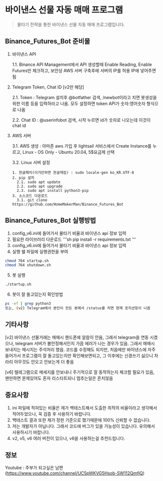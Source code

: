 # 바이낸스 선물 자동 매매 프로그램
> 물타기 전략을 통한 바이낸스 선물 자동 매매 프로그램입니다.

## Binance_Futures_Bot 준비물
1. 바이낸스 API
 
      1.1. Binance API Management에서 API 생성할때 Enable Reading, Enable Futures만 체크하고, 보안상 AWS 서버 구축후에 서버의 IP를 허용 IP에 넣어주면됨
 
2. Telegram Token, Chat ID [v2만 해당]

      2.1. Token : Telegram 설치후 @botfather 검색, /newbot이라고 치면 봇생성을 위한 이름 등을 입력하라고 나옴. 모두 설정하면 token API가 숫자:영어숫자 형식으로 나옴
      
      2.2. Chat ID : @userinfobot 검색, 시작 누르면 id가 숫자로 나오는데 이것이 chat id


3. AWS 서버

      3.1. AWS 생성 : 아마존 aws 가입 후 lightsail 서비스에서 Create Instance를 누르고, Linux - OS Only - Ubuntu 20.04, 5$요금제 선택

      3.2. Linux 서버 설정
            
       1. 한글패치(이거안하면 한글깨짐) : sudo locale-gen ko_KR.UTF-8 
       2. pip 설치
         2.1. sudo apt update
         2.2. sudo apt upgrade
         2.3. sudo apt install python3-pip
       3. 소스코드 다운로드
         3.1. git clone https://github.com/HomeMakerMan/Binance_Futures_Bot


## Binance_Futures_Bot 실행방법
1. config_v6.ini에 들어가서 물타기 비율과 바이낸스 api 정보 입력
2. 필요한 라이브러리 다운로드
'''sh
pip install -r requirements.txt
'''
3. config_v6.ini에 들어가서 물타기 비율과 바이낸스 api 정보 입력
4. 실행 쉘 파일에 실행권한을 부여
```sh
chmod 764 startup.sh
chmod 764 shutdown.sh
```
5. 봇 실행
```sh
./startup.sh
```
6. 봇이 잘 돌고있는지 확인방법
```sh
ps -ef | grep python3
또는, (v2) Telegram에서 본인이 만든 봇에서 /status를 치면 현재 포지션등이 나옴
```

## 기타사항

[v2] 바이낸스 선물거래는 매매시 핸드폰에 알람이 안옴, 그래서 telegram을 연동 시켰으나, telegram 서버가 불안정해서인지 가끔 에러가 나는 경우가 있음. 그래서 매매시 보내지는 메시지는 주석처리 했음. 코드를 수정해도 되지만, 처음에만 바이낸스에 자주들어가서 프로그램이 잘 돌고있는지만 확인해보면되고, 그 이후에는 신경쓰기 싫으니 차라리 아무것도 안오고 안보는게 더 좋음

[v6] 텔레그램으로 메세지를 안보내니 주기적으로 잘 동작하는지 체크할 필요가 있음, 왠만하면 문제있어도 혼자 리스타트되니 멈추는일은 흔치않음

## 중요사항 

1. ini 파일에 적혀있는 비율은 제가 백테스트해서 도출한 최적의 비율이라고 생각해서 적어두었으나, 꼭 검증 후 사용하기 바랍니다.
2. 백테스트 결과 또한 제가 정한 기준으로 했기때문에 100% 신뢰할 수 없습니다.
3. 저는 개발자가 아닙니다. 그래서 코드에 버그가 있을 가능성이 있습니다. 유의해서 사용하시기 바랍니다.
4. v2, v5, v6 여러 버전이 있으나, v6을 사용하는걸 추천드립니다.

## 정보

Youtube : 주부가 되고싶은 남편(https://www.youtube.com/channel/UC5pWKVG5Hsob-SW112QmfjQ)
